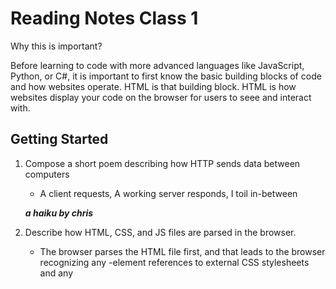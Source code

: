 # Reading Notes Class 1

Why this is important?

Before learning to code with more advanced languages like JavaScript, Python, or C#, it is important to first know the basic building blocks of code and how websites operate. HTML is that building block. HTML is how websites display your code on the browser for users to seee and interact with.

## Getting Started

1. Compose a short poem describing how HTTP sends data between computers

    * A client requests,
    A working server responds,
    I toil in-between

    ***a haiku by chris***

2. Describe how HTML, CSS, and JS files are parsed in the browser.

    * The browser parses the HTML file first, and that leads to the browser recognizing any <link>-element references to external CSS stylesheets and any <script>-element references to scripts.
    * As the browser parses the HTML, it sends requests back to the server for any CSS files it has found from <link> elements, and any JavaScript files it has found from <script> elements, and from those, then parses the CSS and JavaScript.
    *The browser generates an in-memory DOM tree from the parsed HTML, generates an in-memory CSSOM structure from the parsed CSS, and compiles and executes the parsed JavaScript.
    * As the browser builds the DOM tree and applies the styles from the CSSOM tree and executes the JavaScript, a visual representation of the page is painted to the screen, and the user sees the page content and can begin to interact with it.

    (credit: https://developer.mozilla.org/en-US/docs/Learn/Getting_started_with_the_web/How_the_Web_works  ***How the web works***)

3. How can you find images to add to a website? 

    * You can search google images, and save image as on your desktop. Note, most images are copyrighted. To avoid violating copyright, use Google license filter, and choose ***Creative Commons licenses***.

4. How do you create a String vs a Number in JavaScript?

    * a string in put between quotation marks "". Example: let name = "chris"
    * a number is typed without quotes. Example: let age = 30
    * note: a number put between quotes will make it a data type string

5. What is a variable and why are they important in JavaScript?

    * Variables are containers that store values. The variable could then be used multiple times wherever needed and could also be reassigned or "emptied" whenever needed.

## Intro to HTML

1. What is an HTML attribute?

    * attributes contain extra info about the element that won't appear in the content.

2. Describe the anatomy of an HTML element.

    * the anatomy of an HTML element consists of 3 man parts; Opening tag, Content, and Closing tag

3. What is the difference between <article> and <section> element tags?

    * article is used to define a self-contained, independant piece of content that makes sense on it's own. Whereas section is used to group related content and cannot stand on it's own.

4. What elements does a typical website include?

    * a typical website can include:
        1. header - <header>
        2. navigation bar - <nav>
        3. main content - <main>, <article>, <section>, <div>
        4. sidebar - <aside>; often placed in <main>
        5. footer - <footer>

5. How does the metadata influence Search Engine optimization?

    * Web browsers use information contained in the head to render HTML document correctly. Info in the meta tags in the head can then be used for search enging results.

    Note: Meta tags often aren't used anymore. Spammers were just filling the keyword lists with hundreds of keywords, biasing results.

6. How is the meta tag used when specifying metadata?

    * Meta tags are HTML elements used to specify metadata about a web page. They provide information about the page to browsers and search engines. The most common use of meta tags is to provide information like the page's title, character encoding, and a brief description.

    (chatgpt helped me answer this)

## Miscellaneous

### How to start to design a Website

1. What is the first step to designing a Website?

    * Answer the following questions:

    What exactly do I want to accomplish?

    How will a website help me reach my goals?

    What needs to be done, and in what order, to reach my goals?

2. What is the most important question to answer when designing a Website?

    * What exactly do I want to accomplish?

### Semantics

1. Why should you use an h1 element over a span element to display a top level heading?

    * By default, most browsers will style an h1 with a large font size to make it look like a heading. You can style a span tag with attributes to make it appear like a heading but it has no semantic value, so it will not get the extra benefits of default browser user agent stylesheets.

2. What are the benefits of using semantic tags in our HTML?

    * Some of the benefits from writing semantic markup are as follows:

    1. Search engines will consider its contents as important keywords to influence the page's search rankings (see SEO)
    2. Screen readers can use it as a signpost to help visually impaired users navigate a page
    3. Finding blocks of meaningful code is significantly easier than searching through endless divs with or without semantic or namespaced classes
    4. Suggests to the developer the type of data that will be populated
    5. Semantic naming mirrors proper custom element/component naming

    (credit: https://developer.mozilla.org/en-US/docs/Glossary/Semantics ***Semantics in HTML***)

### What is JavaScript?

1. Describe 2 things that require JavaScript in the Browser?

    * Form validation and dynamic web content

    (answered by chatgpt)

2. How can you add JavaScript to an HTML document?

    * JavaScript is applied to your HTML page in a similar manner to CSS. Whereas CSS uses <link> elements to apply external stylesheets and <style> elements to apply internal stylesheets to HTML, JavaScript only needs one friend in the world of HTML — the <script> element.

    (credit: https://developer.mozilla.org/en-US/docs/Learn/JavaScript/First_steps/What_is_JavaScript ***How do you add JavaScript to your page?*** )
